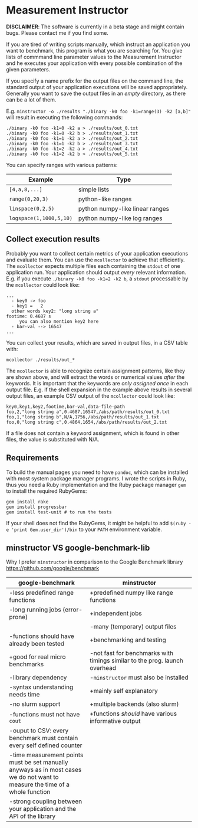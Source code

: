 Measurement Instructor
======================

**DISCLAIMER**: The software is currently in a beta stage and might contain bugs. Please contact me if you find some.

If you are tired of writing scripts manually, which instruct an application you want to benchmark, this program is what you are searching for. You give lists of commmand line parameter values to the Measurement Instructor and he executes your application with every possible combination of the given parameters.

If you specify a name prefix for the output files on the command line, the standard output of your application executions will be saved appropriately. Generally you want to save the output files in an *empty* directory, as there can be a lot of them.

E.g. `minstructor -o ./results "./binary -k0 foo -k1=range(3) -k2 [a,b]"` will result in executing the following commands:

``` shell
./binary -k0 foo -k1=0 -k2 a > ./results/out_0.txt
./binary -k0 foo -k1=0 -k2 b > ./results/out_1.txt
./binary -k0 foo -k1=1 -k2 a > ./results/out_2.txt
./binary -k0 foo -k1=1 -k2 b > ./results/out_3.txt
./binary -k0 foo -k1=2 -k2 a > ./results/out_4.txt
./binary -k0 foo -k1=2 -k2 b > ./results/out_5.txt
```

You can specify ranges with various patterns:

| **Example**             | **Type**                        |
|-------------------------|---------------------------------|
| `[4,a,8,...]`           | simple lists                    |
| `range(0,20,3)`         | python-like ranges              |
| `linspace(0,2,5)`       | python numpy-like linear ranges |
| `logspace(1,1000,5,10)` | python numpy-like log ranges    |

Collect execution results
-------------------------

Probably you want to collect certain metrics of your application executions and evaluate them. You can use the `mcollector` to achieve that efficiently. The `mcollector` expects multiple files each containing the `stdout` of one application run. Your application should output *every* relevant information. E.g. if you execute `./binary -k0 foo -k1=2 -k2 b`, a `stdout` processable by the `mcollector` could look like:

``` shell
...
  - key0 -> foo
  - key1 =   2
  other words key2: "long string a"
footime: 0.4687 s
     you can also mention key2 here
  - bar-val --> 16547
...
```

You can collect your results, which are saved in output files, in a CSV table with:

    mcollector ./results/out_*

The `mcollector` is able to recognize certain assignment patterns, like they are shown above, and will extract the words or numerical values *after* the keywords. It is important that the keywords are *only assigned once* in each output file. E.g. if the shell expansion in the example above results in several output files, an example CSV output of the `mcollector` could look like:

    key0,key1,key2,footime,bar-val,data-file-path
    foo,2,"long string a",0.4687,16547,/abs/path/results/out_0.txt
    foo,1,"long string b",N/A,1756,/abs/path/results/out_1.txt
    foo,0,"long string c",0.4864,1654,/abs/path/results/out_2.txt

If a file does not contain a keyword assignment, which is found in other files, the value is substituted with N/A.

Requirements
------------

To build the manual pages you need to have `pandoc`, which can be installed with most system package manager programs. I wrote the scripts in Ruby, thus you need a Ruby implementation and the Ruby package manager `gem` to install the required RubyGems:

``` shell
gem install rake
gem install progressbar
gem install test-unit # to run the tests
```

If your shell does not find the RubyGems, it might be helpful to add `$(ruby -e 'print Gem.user_dir')/bin` to your `PATH` environment variable.

minstructor VS google-benchmark-lib
-----------------------------------

Why I prefer `minstructor` in comparison to the Google Benchmark library https://github.com/google/benchmark

<table>
<colgroup>
<col width="43%" />
<col width="56%" />
</colgroup>
<thead>
<tr class="header">
<th><strong>google-benchmark</strong></th>
<th><strong>minstructor</strong></th>
</tr>
</thead>
<tbody>
<tr class="odd">
<td>-less predefined range functions</td>
<td>+predefined numpy like range functions</td>
</tr>
<tr class="even">
<td>-long running jobs (error-prone)</td>
<td>+independent jobs</td>
</tr>
<tr class="odd">
<td></td>
<td>-many (temporary) output files</td>
</tr>
<tr class="even">
<td>-functions should have already been tested</td>
<td>+benchmarking and testing</td>
</tr>
<tr class="odd">
<td>+good for real micro benchmarks</td>
<td>-not fast for benchmarks with timings similar to the prog. launch overhead</td>
</tr>
<tr class="even">
<td>-library dependency</td>
<td>-<code>minstructor</code> must also be installed</td>
</tr>
<tr class="odd">
<td>-syntax understanding needs time</td>
<td>+mainly self explanatory</td>
</tr>
<tr class="even">
<td>-no slurm support</td>
<td>+multiple backends (also slurm)</td>
</tr>
<tr class="odd">
<td>-functions must not have <code>cout</code></td>
<td>+functions <em>should</em> have various informative output</td>
</tr>
<tr class="even">
<td>-ouput to CSV: every benchmark must contain every self defined counter</td>
<td></td>
</tr>
<tr class="odd">
<td>-time measurement points must be set manually anyways as in most cases we do not want to measure the time of a whole function</td>
<td></td>
</tr>
<tr class="even">
<td>-strong coupling between your application and the API of the library</td>
<td></td>
</tr>
</tbody>
</table>


